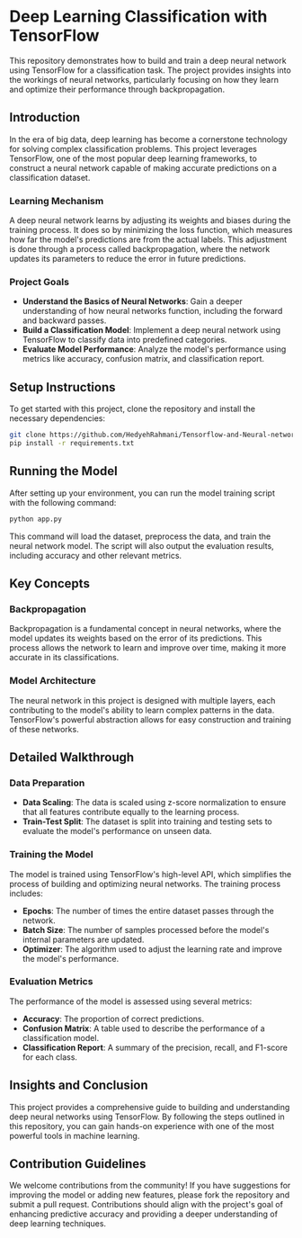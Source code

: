 
# Deep Learning Classification with TensorFlow

This repository demonstrates how to build and train a deep neural network using TensorFlow for a classification task. The project provides insights into the workings of neural networks, particularly focusing on how they learn and optimize their performance through backpropagation.

## Introduction

In the era of big data, deep learning has become a cornerstone technology for solving complex classification problems. This project leverages TensorFlow, one of the most popular deep learning frameworks, to construct a neural network capable of making accurate predictions on a classification dataset.

### Learning Mechanism

A deep neural network learns by adjusting its weights and biases during the training process. It does so by minimizing the loss function, which measures how far the model's predictions are from the actual labels. This adjustment is done through a process called backpropagation, where the network updates its parameters to reduce the error in future predictions.

### Project Goals

- **Understand the Basics of Neural Networks**: Gain a deeper understanding of how neural networks function, including the forward and backward passes.
- **Build a Classification Model**: Implement a deep neural network using TensorFlow to classify data into predefined categories.
- **Evaluate Model Performance**: Analyze the model's performance using metrics like accuracy, confusion matrix, and classification report.

## Setup Instructions

To get started with this project, clone the repository and install the necessary dependencies:

```bash
git clone https://github.com/HedyehRahmani/Tensorflow-and-Neural-networks-analysis.git
pip install -r requirements.txt
```

## Running the Model

After setting up your environment, you can run the model training script with the following command:

```bash
python app.py
```

This command will load the dataset, preprocess the data, and train the neural network model. The script will also output the evaluation results, including accuracy and other relevant metrics.

## Key Concepts

### Backpropagation

Backpropagation is a fundamental concept in neural networks, where the model updates its weights based on the error of its predictions. This process allows the network to learn and improve over time, making it more accurate in its classifications.

### Model Architecture

The neural network in this project is designed with multiple layers, each contributing to the model's ability to learn complex patterns in the data. TensorFlow's powerful abstraction allows for easy construction and training of these networks.

## Detailed Walkthrough

### Data Preparation

- **Data Scaling**: The data is scaled using z-score normalization to ensure that all features contribute equally to the learning process.
- **Train-Test Split**: The dataset is split into training and testing sets to evaluate the model's performance on unseen data.

### Training the Model

The model is trained using TensorFlow's high-level API, which simplifies the process of building and optimizing neural networks. The training process includes:

- **Epochs**: The number of times the entire dataset passes through the network.
- **Batch Size**: The number of samples processed before the model's internal parameters are updated.
- **Optimizer**: The algorithm used to adjust the learning rate and improve the model's performance.

### Evaluation Metrics

The performance of the model is assessed using several metrics:

- **Accuracy**: The proportion of correct predictions.
- **Confusion Matrix**: A table used to describe the performance of a classification model.
- **Classification Report**: A summary of the precision, recall, and F1-score for each class.

## Insights and Conclusion

This project provides a comprehensive guide to building and understanding deep neural networks using TensorFlow. By following the steps outlined in this repository, you can gain hands-on experience with one of the most powerful tools in machine learning.

## Contribution Guidelines

We welcome contributions from the community! If you have suggestions for improving the model or adding new features, please fork the repository and submit a pull request. Contributions should align with the project's goal of enhancing predictive accuracy and providing a deeper understanding of deep learning techniques.
